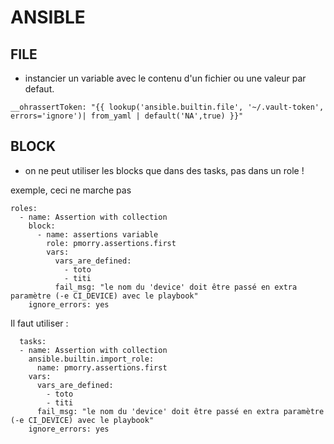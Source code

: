 # ANSIBLE



## FILE

* instancier un variable avec le contenu d'un fichier ou une valeur par defaut.
```
__ohrassertToken: "{{ lookup('ansible.builtin.file', '~/.vault-token', errors='ignore')| from_yaml | default('NA',true) }}"
```


## BLOCK
  * on ne peut utiliser les blocks que dans des tasks, pas dans un role !
  
  exemple, ceci ne marche pas
  ```
  roles:
    - name: Assertion with collection
      block:
        - name: assertions variable
          role: pmorry.assertions.first
          vars:
            vars_are_defined:
              - toto
              - titi
            fail_msg: "le nom du 'device' doit être passé en extra paramètre (-e CI_DEVICE) avec le playbook"
      ignore_errors: yes
  ```
  Il faut utiliser : 
  
  ```
    tasks:
    - name: Assertion with collection
      ansible.builtin.import_role:
        name: pmorry.assertions.first
      vars:
        vars_are_defined:
          - toto
          - titi
        fail_msg: "le nom du 'device' doit être passé en extra paramètre (-e CI_DEVICE) avec le playbook"
      ignore_errors: yes
  ```
  
  
